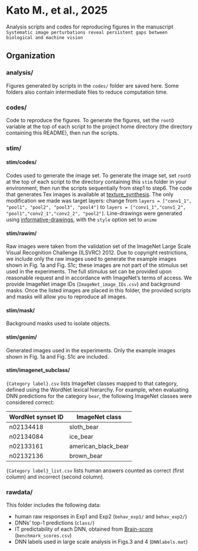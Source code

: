 # Kato M., et al., 2025
Analysis scripts and codes for reproducing figures in the manuscript `Systematic image perturbations reveal persistent gaps between biological and machine vision`

## Organization

### **analysis/**
Figures generated by scripts in the `codes/` folder are saved here. Some folders also contain intermediate files to reduce computation time.

### **codes/**
Code to reproduce the figures. To generate the figures, set the `rootD` variable at the top of each script to the project home directory (the directory containing this README), then run the scripts.

### **stim/**
#### **stim/codes/** 
Codes used to generate the image set. To generate the image set, set `rootD` at the top of each script to the directory containing this `stim` folder in your environment, then run the scripts sequentially from step1 to step6. The code that generates Tex images is available at [texture_synthesis](https://github.com/LefdRida/texture_synthesis). The only modification we made was target layers: change from `layers = ["conv1_1", "pool1", "pool2", "pool3", "pool4"]` to `layers = ["conv1_1","conv1_2", "pool1","conv2_1","conv2_2", "pool2"]`. Line-drawings were generated using [informative-drawings](https://github.com/carolineec/informative-drawings), with the `style` option set to `anime`

#### **stim/rawim/**
Raw images were taken from the validation set of the ImageNet Large Scale Visual Recognition Challenge (ILSVRC) 2012. Due to copyright restrictions, we include only the raw images used to generate the example images shown in Fig. 1a and Fig. S1c; these images are not part of the stimulus set used in the experiments. The full stimulus set can be provided upon reasonable request and in accordance with ImageNet’s terms of access.
We provide ImageNet image IDs (`ImageNet_image_IDs.csv`) and background masks. Once the listed images are placed in this folder, the provided scripts and masks will allow you to reproduce all images.

#### **stim/mask/**
Background masks used to isolate objects.

#### **stim/genim/**
Generated images used in the experiments. Only the example images shown in Fig. 1a and Fig. S1c are included.

#### **stim/imagenet_subclass/**
`{Category label}.csv` lists ImageNet classes mapped to that category, defined using the WordNet lexical hierarchy. For example, when evaluating DNN predictions for the category `bear`, the following ImageNet classes were considered correct:

| WordNet synset ID   | ImageNet class |
| -------- | ------- |
|n02134418|	sloth_bear|
|n02134084|	ice_bear|
|n02133161|	american_black_bear|
|n02132136|	brown_bear|

`{Category label}_list.csv` lists human answers counted as correct (first column) and incorrect (second column).

### **rawdata/**
This folder includes the following data:
- human raw responses in Exp1 and Exp2 (`behav_exp1/` and `behav_exp2/`)
- DNNs' top-1 predictions (`class/`)
- IT predictability of each DNN, obtained from [Brain-score](https://www.brain-score.org/vision/leaderboard) (`benchmark_scores.csv`)
- DNN labels used in large scale analysis in Figs.3 and 4 (`DNNlabels.mat`)
